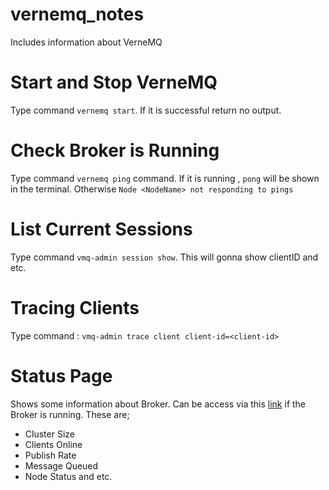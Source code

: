 # vernemq_notes
Includes information about VerneMQ

# Start and Stop VerneMQ
Type command ```vernemq start```. If it is successful return no output.

# Check Broker is Running
Type command ```vernemq ping``` command. If it is running , ```pong``` will be shown in the terminal. 
Otherwise ```Node <NodeName> not responding to pings```

# List Current Sessions
Type command ```vmq-admin session show```. This will gonna show clientID and etc.

# Tracing Clients
Type command : ```vmq-admin trace client client-id=<client-id>```

# Status Page
Shows some information about Broker. Can be access via this [link](http://localhost:8888/status) if the Broker is running.
These are;
* Cluster Size
* Clients Online
* Publish Rate
* Message Queued
* Node Status and etc.
